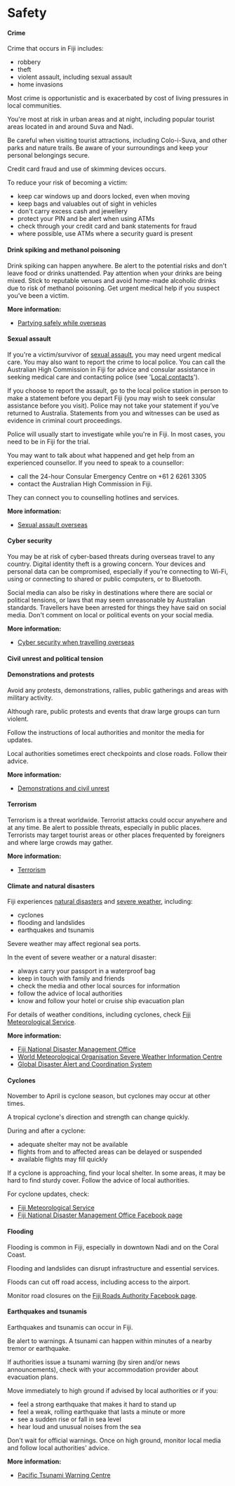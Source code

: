 # Safety

#### Crime

Crime that occurs in Fiji includes:

* robbery
* theft
* violent assault, including sexual assault
* home invasions

Most crime is opportunistic and is exacerbated by cost of living pressures in local communities.

You're most at risk in urban areas and at night, including popular tourist areas located in and around Suva and Nadi.

Be careful when visiting tourist attractions, including Colo-i-Suva, and other parks and nature trails. Be aware of your surroundings and keep your personal belongings secure.

Credit card fraud and use of skimming devices occurs.

To reduce your risk of becoming a victim:

* keep car windows up and doors locked, even when moving
* keep bags and valuables out of sight in vehicles
* don't carry excess cash and jewellery
* protect your PIN and be alert when using ATMs
* check through your credit card and bank statements for fraud
* where possible, use ATMs where a security guard is present

#### Drink spiking and methanol poisoning

Drink spiking can happen anywhere. Be alert to the potential risks and don't leave food or drinks unattended. Pay attention when your drinks are being mixed. Stick to reputable venues and avoid home-made alcoholic drinks due to risk of methanol poisoning. Get urgent medical help if you suspect you’ve been a victim.  

**More information:**

* [Partying safely while overseas](https://aus01.safelinks.protection.outlook.com/?url=https%3A%2F%2Fwww.smartraveller.gov.au%2Fbefore-you-go%2Fsafety%2Fpartying&data=05%7C02%7CGlobalWatchOffice%40dfat.gov.au%7C9e1fe8405acd4aca988a08dd1cbc0dd6%7C9b7f23b30e8347a58a40ffa8a6fea536%7C0%7C0%7C638698316229645461%7CUnknown%7CTWFpbGZsb3d8eyJFbXB0eU1hcGkiOnRydWUsIlYiOiIwLjAuMDAwMCIsIlAiOiJXaW4zMiIsIkFOIjoiTWFpbCIsIldUIjoyfQ%3D%3D%7C0%7C%7C%7C&sdata=MSG45mX8hqFxZ4EWeeRAch2CtPuPQnBcBrxBJReoQrQ%3D&reserved=0)

#### Sexual assault

If you're a victim/survivor of [sexual assault](https://aus01.safelinks.protection.outlook.com/?url=https%3A%2F%2Fwww.smartraveller.gov.au%2Fwhile-youre-away%2Fcrime%2Fsexual-assault-overseas&data=05%7C02%7CMichelle.Lam%40dfat.gov.au%7C6e4eef2e6048438f7e4b08dcf30d55db%7C9b7f23b30e8347a58a40ffa8a6fea536%7C0%7C0%7C638652485841166989%7CUnknown%7CTWFpbGZsb3d8eyJWIjoiMC4wLjAwMDAiLCJQIjoiV2luMzIiLCJBTiI6Ik1haWwiLCJXVCI6Mn0%3D%7C0%7C%7C%7C&sdata=ab7mjg3uDSJwV3TIEjZc3SZdz6E6DFzAy2WrkOHZtw0%3D&reserved=0), you may need urgent medical care. You may also want to report the crime to local police. You can call the Australian High Commission in Fiji for advice and consular assistance in seeking medical care and contacting police (see '[Local contacts](https://aus01.safelinks.protection.outlook.com/?url=https%3A%2F%2Fwww.smartraveller.gov.au%2Fdestinations%2Fpacific%2Ffiji%23local-contacts&data=05%7C02%7CMichelle.Lam%40dfat.gov.au%7C6e4eef2e6048438f7e4b08dcf30d55db%7C9b7f23b30e8347a58a40ffa8a6fea536%7C0%7C0%7C638652485841178881%7CUnknown%7CTWFpbGZsb3d8eyJWIjoiMC4wLjAwMDAiLCJQIjoiV2luMzIiLCJBTiI6Ik1haWwiLCJXVCI6Mn0%3D%7C0%7C%7C%7C&sdata=uRocAzjA%2BLls0ESat5zKZCpwwvH%2BR1tg9%2BqsuFZ7WuI%3D&reserved=0)').

If you choose to report the assault, go to the local police station in person to make a statement before you depart Fiji (you may wish to seek consular assistance before you visit). Police may not take your statement if you’ve returned to Australia. Statements from you and witnesses can be used as evidence in criminal court proceedings.

Police will usually start to investigate while you're in Fiji. In most cases, you need to be in Fiji for the trial.

You may want to talk about what happened and get help from an experienced counsellor. If you need to speak to a counsellor:

* call the 24-hour Consular Emergency Centre on +61 2 6261 3305
* contact the Australian High Commission in Fiji.

They can connect you to counselling hotlines and services.

**More information:**

* [Sexual assault overseas](https://aus01.safelinks.protection.outlook.com/?url=https%3A%2F%2Fwww.smartraveller.gov.au%2Fwhile-youre-away%2Fcrime%2Fsexual-assault-overseas&data=05%7C02%7CMichelle.Lam%40dfat.gov.au%7C6e4eef2e6048438f7e4b08dcf30d55db%7C9b7f23b30e8347a58a40ffa8a6fea536%7C0%7C0%7C638652485841189766%7CUnknown%7CTWFpbGZsb3d8eyJWIjoiMC4wLjAwMDAiLCJQIjoiV2luMzIiLCJBTiI6Ik1haWwiLCJXVCI6Mn0%3D%7C0%7C%7C%7C&sdata=i4UNjjJ81Jv9FBnQ9Z2aRfUiX821ZY6pBNX9KA%2FuBTs%3D&reserved=0)

#### Cyber security

You may be at risk of cyber-based threats during overseas travel to any country. Digital identity theft is a growing concern. Your devices and personal data can be compromised, especially if you’re connecting to Wi-Fi, using or connecting to shared or public computers, or to Bluetooth.

Social media can also be risky in destinations where there are social or political tensions, or laws that may seem unreasonable by Australian standards. Travellers have been arrested for things they have said on social media. Don't comment on local or political events on your social media.

**More information:**

* [Cyber security when travelling overseas](https://www.smartraveller.gov.au/before-you-go/staying-safe/cyber-security)

#### Civil unrest and political tension

#### Demonstrations and protests

Avoid any protests, demonstrations, rallies, public gatherings and areas with military activity.

Although rare, public protests and events that draw large groups can turn violent.

Follow the instructions of local authorities and monitor the media for updates.

Local authorities sometimes erect checkpoints and close roads. Follow their advice.

**More information:**

* [Demonstrations and civil unrest](/while-youre-away/crisis-or-emergency/demonstration "There's a demonstration or civil unrest")

#### Terrorism

Terrorism is a threat worldwide. Terrorist attacks could occur anywhere and at any time. Be alert to possible threats, especially in public places. Terrorists may target tourist areas or other places frequented by foreigners and where large crowds may gather.

**More information:**

* [Terrorism](https://www.smartraveller.gov.au/node/342)

#### Climate and natural disasters

Fiji experiences [natural disasters](https://www.smartraveller.gov.au/before-you-go/safety/natural-disasters) and [severe weather](https://www.smartraveller.gov.au/while-youre-away/crisis-or-emergency/severe-weather-incident), including:

* cyclones
* flooding and landslides
* earthquakes and tsunamis

Severe weather may affect regional sea ports.

In the event of severe weather or a natural disaster:

* always carry your passport in a waterproof bag
* keep in touch with family and friends
* check the media and other local sources for information
* follow the advice of local authorities
* know and follow your hotel or cruise ship evacuation plan

For details of weather conditions, including cyclones, check [Fiji Meteorological Service](http://www.met.gov.fj/).

**More information:**

* [Fiji National Disaster Management Office](http://www.ndmo.gov.fj/index.php)
* [World Meteorological Organisation Severe Weather Information Centre](http://severe.worldweather.org/)
* [Global Disaster Alert and Coordination System](http://www.gdacs.org/)

#### Cyclones

November to April is cyclone season, but cyclones may occur at other times.

A tropical cyclone's direction and strength can change quickly.

During and after a cyclone:

* adequate shelter may not be available
* flights from and to affected areas can be delayed or suspended
* available flights may fill quickly

If a cyclone is approaching, find your local shelter. In some areas, it may be hard to find sturdy cover. Follow the advice of local authorities.

For cyclone updates, check:

* [Fiji Meteorological Service](http://www.met.gov.fj/)
* [Fiji National Disaster Management Office Facebook page](https://www.facebook.com/FijiNDMO/)

#### Flooding

Flooding is common in Fiji, especially in downtown Nadi and on the Coral Coast.

Flooding and landslides can disrupt infrastructure and essential services.

Floods can cut off road access, including access to the airport.

Monitor road closures on the [Fiji Roads Authority Facebook page](https://www.facebook.com/fijiroads/).

#### Earthquakes and tsunamis

Earthquakes and tsunamis can occur in Fiji.

Be alert to warnings. A tsunami can happen within minutes of a nearby tremor or earthquake.

If authorities issue a tsunami warning (by siren and/or news announcements), check with your accommodation provider about evacuation plans.

Move immediately to high ground if advised by local authorities or if you:

* feel a strong earthquake that makes it hard to stand up
* feel a weak, rolling earthquake that lasts a minute or more
* see a sudden rise or fall in sea level
* hear loud and unusual noises from the sea

Don't wait for official warnings. Once on high ground, monitor local media and follow local authorities' advice.

**More information:**

* [Pacific Tsunami Warning Centre](http://itic.ioc-unesco.org/index.php?option=com_content&view=category&id=1437&Itemid=1437)